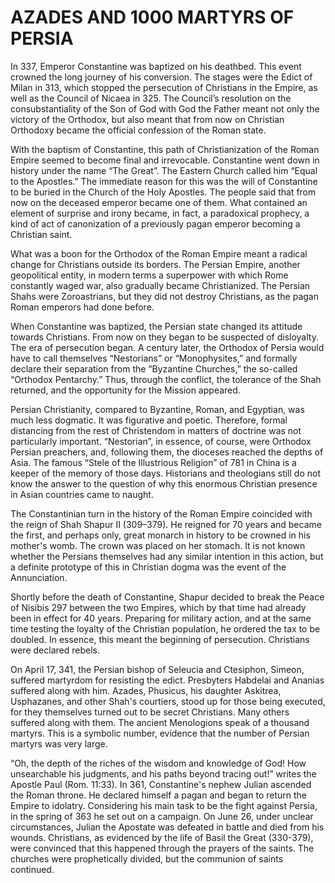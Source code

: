# AZADES AND 1000 MARTYRS OF PERSIA

In 337, Emperor Constantine was baptized on his deathbed. This event crowned the long journey of his conversion. The stages were the Edict of Milan in 313, which stopped the persecution of Christians in the Empire, as well as the Council of Nicaea in 325. The Council’s resolution on the consubstantiality of the Son of God with God the Father meant not only the victory of the Orthodox, but also meant that from now on Christian Orthodoxy became the official confession of the Roman state.

With the baptism of Constantine, this path of Christianization of the Roman Empire seemed to become final and irrevocable. Constantine went down in history under the name “The Great”. The Eastern Church called him “Equal to the Apostles.” The immediate reason for this was the will of Constantine to be buried in the Church of the Holy Apostles. The people said that from now on the deceased emperor became one of them. What contained an element of surprise and irony became, in fact, a paradoxical prophecy, a kind of act of canonization of a previously pagan emperor becoming a Christian saint.

What was a boon for the Orthodox of the Roman Empire meant a radical change for Christians outside its borders. The Persian Empire, another geopolitical entity, in modern terms a superpower with which Rome constantly waged war, also gradually became Christianized. The Persian Shahs were Zoroastrians, but they did not destroy Christians, as the pagan Roman emperors had done before.

When Constantine was baptized, the Persian state changed its attitude towards Christians. From now on they began to be suspected of disloyalty. The era of persecution began. A century later, the Orthodox of Persia would have to call themselves “Nestorians” or “Monophysites,” and formally declare their separation from the “Byzantine Churches,” the so-called “Orthodox Pentarchy.” Thus, through the conflict, the tolerance of the Shah returned, and the opportunity for the Mission appeared.

Persian Christianity, compared to Byzantine, Roman, and Egyptian, was much less dogmatic. It was figurative and poetic. Therefore, formal distancing from the rest of Christendom in matters of doctrine was not particularly important. “Nestorian”, in essence, of course, were Orthodox Persian preachers, and, following them, the dioceses reached the depths of Asia. The famous “Stele of the Illustrious Religion” of 781 in China is a keeper of the memory of those days. Historians and theologians still do not know the answer to the question of why this enormous Christian presence in Asian countries came to naught.

The Constantinian turn in the history of the Roman Empire coincided with the reign of Shah Shapur II (309–379). He reigned for 70 years and became the first, and perhaps only, great monarch in history to be crowned in his mother's womb. The crown was placed on her stomach. It is not known whether the Persians themselves had any similar intention in this action, but a definite prototype of this in Christian dogma was the event of the Annunciation.

Shortly before the death of Constantine, Shapur decided to break the Peace of Nisibis 297 between the two Empires, which by that time had already been in effect for 40 years. Preparing for military action, and at the same time testing the loyalty of the Christian population, he ordered the tax to be doubled. In essence, this meant the beginning of persecution. Christians were declared rebels.

On April 17, 341, the Persian bishop of Seleucia and Ctesiphon, Simeon, suffered martyrdom for resisting the edict. Presbyters Habdelai and Ananias suffered along with him. Azades, Phusicus, his daughter Askitrea, Usphazanes, and other Shah's courtiers, stood up for those being executed, for they themselves turned out to be secret Christians. Many others suffered along with them. The ancient Menologions speak of a thousand martyrs. This is a symbolic number, evidence that the number of Persian martyrs was very large.

“Oh, the depth of the riches of the wisdom and knowledge of God! How unsearchable his judgments, and his paths beyond tracing out!” writes the Apostle Paul (Rom. 11:33). In 361, Constantine's nephew Julian ascended the Roman throne. He declared himself a pagan and began to return the Empire to idolatry. Considering his main task to be the fight against Persia, in the spring of 363 he set out on a campaign. On June 26, under unclear circumstances, Julian the Apostate was defeated in battle and died from his wounds. Christians, as evidenced by the life of Basil the Great (330-379), were convinced that this happened through the prayers of the saints. The churches were prophetically divided, but the communion of saints continued.
